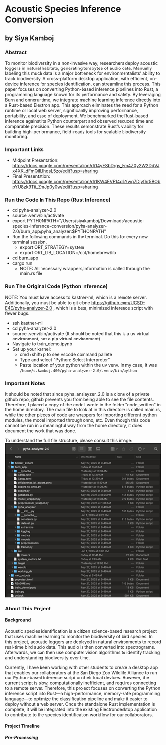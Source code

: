 # Acoustic Species Inference Conversion
## by Siya Kamboj

### Abstract
To monitor biodiversity in a non-invasive way, researchers deploy acoustic loggers in natural habitats, generating terabytes of audio data. Manually labeling this much data is a major bottleneck for environmentalists’ ability to track biodiversity. A cross-platform desktop application, with efficient, on-device inference for species identification, can streamline this process. This paper focuses on converting Python-based inference pipelines into Rust, a programming language known for its performance and safety. By leveraging Burn and onnxruntime, we integrate machine learning inference directly into a Rust-based Electron app. This approach eliminates the need for a Python runtime or local web server, significantly improving performance, portability, and ease of deployment. We benchmarked the Rust-based inference against its Python counterpart and observed reduced time and comparable precision. These results demonstrate Rust’s viability for building high-performance, field-ready tools for scalable biodiversity monitoring.


### Important Links
- Midpoint Presentation: https://docs.google.com/presentation/d/14yESbDrgv_Fm4Z0y2W2DdVJx4XK_dFmQiILIhqsL5zo/edit?usp=sharing
- Final Presentation: https://docs.google.com/presentation/d/1KW4EVF14d5Ywq7Dlyfhr5BObpYU8zk9Tii_ZmJp0y0w/edit?usp=sharing

### Run the Code In This Repo (Rust Inference)
- cd pyha-analyzer-2.0
- source .venv/bin/activate
- export PYTHONPATH="/Users/siyakamboj/Downloads/acoustic-species-inference-conversion/pyha-analyzer-2.0/burn_app/pyha_analyzer:$PYTHONPATH"
- Run the following commands in the terminal. Do this for every new terminal session. 
    - export ORT_STRATEGY=system
    - export ORT_LIB_LOCATION=/opt/homebrew/lib
- cd burn_app
- cargo run
    - NOTE: All necessary wrappers/information is called through the main.rs file

### Run The Original Code (Python Inference)
NOTE: You must have access to kastner-ml, which is a remote server. Additionally, you must be able to git clone https://github.com/UCSD-E4E/pyha-analyzer-2.0 , which is a beta, minimized inference script with fewer bugs. 
- ssh kastner-ml
- cd pyha-analyzer-2.0
- source .venv/bin/activate (It should be noted that this is a uv virtual environment, not a pip virtual environment)
- Navigate to train_demo.ipynb 
- Set up your kernel:
    - cmd+shift+p to see vscode command pallete
    - Type and select "Python: Select Interpreter"
    - Paste location of your python within the uv venv. In my case, it was `/home/s.kamboj.400/pyha-analyzer-2.0/.venv/bin/python`

### Important Notes
It should be noted that since pyha_analayzer_2.0 is a clone of a private github repo, github prevents you from being able to see the file contents. Therefore, I placed a copy of the code I wrote in the folder "code_written" in the home directory. The main file to look at in this directory is called main.rs, while the other pieces of code are wrappers for importing different python modules, the model imported through onnx, etc. Even though this code cannot be run in a meaningful way from the home directory, it does document the work that was done. 

To understand the full file structure, please consult this image: 
![image](images/FileStructure.png)

### About This Project
#### Background
Acoustic species identification is a citizen science-based research project that uses machine learning to monitor the biodiversity of bird species. In this project, acoustic loggers are deployed in natural environments to record real-time bird audio data. This audio is then converted into spectrograms. Afterwards, we can then use computer vision algorithms to identify tracking and understanding biodiversity over time.

Currently, I have been working with other students to create a desktop app that enables our collaborators at the San Diego Zoo Wildlife Alliance to run our Python-based inference script on their local devices. However, the current script is slow, computationally inefficient, and requires connecting to a remote server. Therefore, this project focuses on converting the Python inference script into Rust—a high-performance, memory-safe programming language—to optimize the classification pipeline and make it easier to deploy without a web server. Once the standalone Rust implementation is complete, it will be integrated into the existing Electrondesktop application to contribute to the species identification workflow for our collaborators.

#### Project Timeline
##### Pre-Processing









